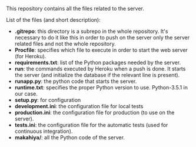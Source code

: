 This repository contains all the files related to the server.

List of the files (and short description):
- **.gitrepo**: this directory is a subrepo in the whole repository. It's
    necessary to do it like this in order to push on the server only the server
    related files and not the whole repository.
- **Procfile**: specifies which file to execute in order to start the web
    server (for Heroku).
- **requirements.txt**: list of the Python packages needed by the server.
- **run**: the commands executed by Heroku when a push is done. It starts the
    server (and initialize the database if the relevant line is present).
- **runapp.py**: the python code that starts the server.
- **runtime.txt**: specifies the proper Python version to use. Python-3.5.1 in
    our case.
- **setup.py**: for configuration
- **development.ini**: the configuration file for local tests
- **production.ini**: the configuration file for production (to use on the
    server).
- **tests.ini**: the configuration file for the automatic tests (used for
    continuous integration).
- **makahiya/**: all the Python code of the server.
